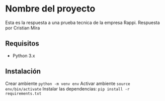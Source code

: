 # Nombre del proyecto

Esta es la respuesta a una prueba tecnica de la empresa Rappi. 
Respuesta por Cristian Mira

## Requisitos

- Python 3.x

## Instalación
Crear ambiente `python -m venv env`
Activar ambiente `source env/bin/activate`
Instalar las dependencias: `pip install -r requirements.txt`